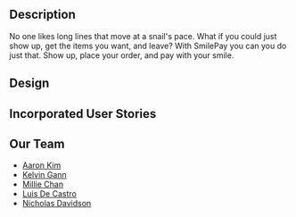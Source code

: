 <h2>Description</h2>
No one likes long lines that move at a snail's pace. What if you could just show up, get the items you want, and leave? With SmilePay you can you do just that. Show up, place your order, and pay with your smile.

<h2>Design</h2>


<h2>Incorporated User Stories</h2>




<h2>Our Team</h2>
<ul>
  <li><a href="www.github.com/aaronkim5">Aaron Kim</li>
  <li><a href="www.github.com/klvngnn">Kelvin Gann</li>
  <li><a href="www.github.com/milliechan">Millie Chan</li>
  <li><a href="www.github.com/holixsf">Luis De Castro</li>
  <li><a href="www.github.com/ndavisonsf">Nicholas Davidson</li>


</ul>

